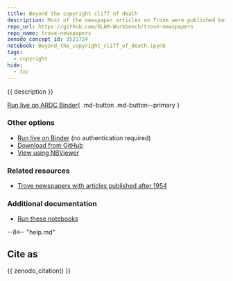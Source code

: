 ```yaml
---
title: Beyond the copyright cliff of death
description: Most of the newspaper articles on Trove were published before 1955, but there are some from the later period. Let's find out how many, and which newspapers they were published in.
repo_url: https://github.com/GLAM-Workbench/trove-newspapers
repo_name: trove-newspapers
zenodo_concept_id: 3521724
notebook: Beyond_the_copyright_cliff_of_death.ipynb
tags:
  - copyright
hide:
  - toc
---
```


{{ description }}

[Run live on ARDC Binder](https://binderhub.rc.nectar.org.au/v2/gh/GLAM-Workbench/{{repo_name}}/HEAD?urlpath=/lab/tree/{{notebook}}){ .md-button .md-button--primary }

### Other options

* [Run live on Binder](https://mybinder.org/v2/gh/GLAM-Workbench/{{repo_name}}/HEAD?urlpath=/lab/tree/{{notebook}}) (no authentication required)
* [Download from GitHub](https://github.com/GLAM-Workbench/{{repo_name}}/blob/master/{{notebook}})
* [View using NBViewer](https://nbviewer.jupyter.org/github/GLAM-Workbench/{{repo_name}}/blob/master/{{notebook}})

### Related resources

* [Trove newspapers with articles published after 1954](csv-newspapers-post-54.md)

### Additional documentation

* [Run these notebooks](../#run-these-notebooks)

--8<-- "help.md"

## Cite as

{{ zenodo_citation() }}